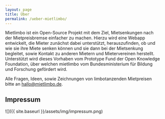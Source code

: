 ```yaml
---
layout: page
title: Über
permalink: /ueber-mietlimbo/
---
```


Mietlimbo ist ein Open-Source Projekt mit dem Ziel, Mietsenkungen nach der Mietpreisbremse einfacher zu machen. Hierzu wird eine Webapp entwickelt, die Mieter zunächst dabei unterstützt, herauszufinden, ob und wie sie ihre Miete senken können und sie dann bei der Mietsenkung begleitet, sowie Kontakt zu anderen Mietern und Mietervereinen herstellt. Unterstützt wird dieses Vorhaben vom Prototype Fund der Open Knowledge Foundation, über welchen mietlimbo vom Bundesministerium für Bildung und Forschung gefördert wird.

Alle Fragen, Ideen, sowie Zeichnungen von limbotanzenden Mietpreisen bitte an [hallo@mietlimbo.de](mailto:hallo@mietlimbo.de).

## Impressum

![]({{ site.baseurl }}/assets/img/impressum.png)

